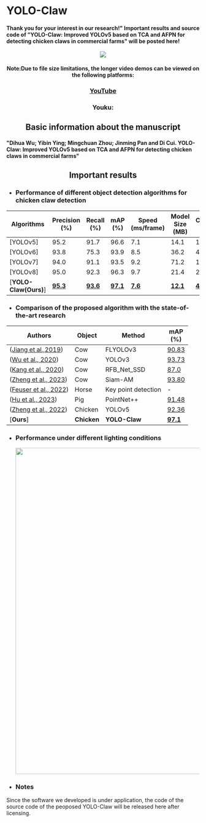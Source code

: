 # YOLO-Claw
#### Thank you for your interest in our research!" Important results and source code of "YOLO-Claw: Improved YOLOv5 based on TCA and AFPN for detecting chicken claws in commercial farms" will be posted here!
<div align="center">
   
   <img src="https://github.com/PuristWu/YOLO-Claw/blob/main/img/YOLO-Claw.gif"><br>
#### Note:Due to file size limitations, the longer video demos can be viewed on the following platforms:
### [YouTube](https://youtu.be/ge_p5XMRCA0)
### Youku: 

## <div align="center">Basic information about the manuscript</div>
#### <div align="left">"Dihua Wu; Yibin Ying; Mingchuan Zhou; Jinming Pan and Di Cui. YOLO-Claw: Improved YOLOv5 based on TCA and AFPN for detecting chicken claws in commercial farms"</div>
## <div align="center">Important results</font></div>

* ### <div align="left">Performance of different object detection algorithms for chicken claw detection</div>
|Algorithms |Precision<br>(%) |Recall<br>(%) |mAP<br>(%) |Speed<br>(ms/frame) |Model Size<br>(MB) |Calculations<br>(GFLOPs) |
|---                    |---  |---    |---    |---    |---    |---    
|[YOLOv5]      |95.2  |91.7   |96.6   |7.1 |14.1|15.8
|[YOLOv6]      |93.8  |75.3   |93.9   |8.5     |36.2    |44.1    
|[YOLOv7]      |94.0  |91.1   |93.5   |9.2    |71.2    |103.2    
|[YOLOv8]     |95.0  |92.3   |96.3   |9.7    |21.4   |28.4    
|[**YOLO-Claw(Ours)**]      |**<ins>95.3<ins>**  |**<ins>93.6<ins>**   |**<ins>97.1<ins>**   |**<ins>7.6<ins>**    |**<ins>12.1<ins>**   |**<ins>4.8<ins>**   

* ### <div align="left">Comparison of the proposed algorithm with the state-of-the-art research</div>
|Authors |Object |Method |mAP<br>(%) |
|---                    |---  |---    |---        
|([Jiang et al.,2019](https://www.sciencedirect.com/science/article/abs/pii/S0168169919309263))      |Cow  |FLYOLOv3   |<ins>90.83<ins>   
|([Wu et al., 2020](https://www.sciencedirect.com/science/article/abs/pii/S1537511019309006))      |Cow  |YOLOv3   |<ins>93.73<ins>       
|([Kang et al., 2020](https://www.sciencedirect.com/science/article/pii/S002203022030713X))      |Cow  |RFB_Net_SSD   |<ins>87.0<ins>       
|([Zheng et al., 2023](https://www.sciencedirect.com/science/article/abs/pii/S0168169923000066))      |Cow  |Siam-AM   |<ins>93.80<ins>   
|([Feuser et al., 2022](https://www.mdpi.com/2076-2615/12/20/2804))      |Horse  |Key point detection   |-       
|([Hu et al., 2023](https://www.sciencedirect.com/science/article/abs/pii/S0168169922008687))      |Pig  |PointNet++   |<ins>91.48<ins>       
|([Zheng et al., 2022](https://www.sciencedirect.com/science/article/abs/pii/S0168169922003064))     |Chicken  |YOLOv5   |<ins>92.36<ins>       
|[**Ours**]      |**Chicken**  |**YOLO-Claw**   |**<ins>97.1<ins>**    

* ### <div align="left">Performance under different lighting conditions</div>
   <img width="850" src="https://github.com/PuristWu/YOLO-Claw/assets/90194261/30d0799f-db74-4861-a6a9-6d40249b29ea">

* ### <div align="left">Notes</div>
<div align="left">Since the software we developed is under application, the code of the source code of the peoposed YOLO-Claw will be released here after licensing.</div>
